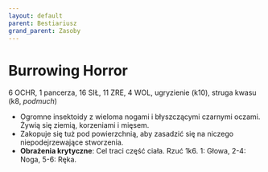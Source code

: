 ```yaml
---
layout: default
parent: Bestiariusz
grand_parent: Zasoby
---
```


# Burrowing Horror

6 OCHR, 1 pancerza, 16 SIŁ, 11 ZRE, 4 WOL, ugryzienie (k10), struga kwasu (k8, _podmuch_)

- Ogromne insektoidy z wieloma nogami i błyszczącymi czarnymi oczami. Żywią się ziemią, korzeniami i mięsem.
- Zakopuje się tuż pod powierzchnią, aby zasadzić się na niczego niepodejrzewające stworzenia.
- **Obrażenia krytyczne**: Cel traci część ciała. Rzuć 1k6. 1: Głowa, 2-4: Noga, 5-6: Ręka. 